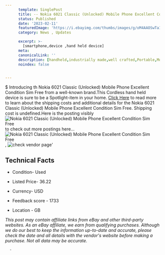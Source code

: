 ```yaml
---
      template: SinglePost
      title: -- Nokia 6021 Classic (Unlocked) Mobile Phone Excellent Condition Sim Free
      status: Published
      date: '2023-02-11'
      featuredImage: 'https://i.ebayimg.com/thumbs/images/g/oM4AAOSwTa1jC3Jt/s-l225.jpg'
      category: News , Updates

      excerpt: >-
        [smartphone,device ,hand held device]
      meta:
      canonicalLink: ''
      description: [handheld,industrially made,well crafted,Portable,Mobile,Compact,Convenient,Lightweight,Maneuverable,Man-portable,Miniature,Carriable,Hand-held,Light,Holdable,Transportable,Mobile device,Pocket-sized,On-the-go,Wireless,Cordless,Compact size,Convenient size, smartphone,device ,hand held device]
      noindex: false
      

---
```

$
      Introducing th Nokia 6021 Classic (Unlocked) Mobile Phone Excellent Condition Sim Free from a well-known brand.This Cordless hand held device is sure to be a Spotlight-item in your home. [Click Here](https://www.ebay.com/itm/265855371975?hash=item3de6370ac7%3Ag%3AoM4AAOSwTa1jC3Jt&mkevt=1&mkcid=1&mkrid=711-53200-19255-0&campid=%253CePNCampaignId%253E&customid=%253CreferenceId%253E&toolid=10049) to read more to learn about the shipping costs and additional details for the Nokia 6021 Classic (Unlocked) Mobile Phone Excellent Condition Sim Free. Shipping cost is undefined.Here is the posting visibly ![Nokia 6021 Classic (Unlocked) Mobile Phone Excellent Condition Sim Free](https://i.ebayimg.com/thumbs/images/g/oM4AAOSwTa1jC3Jt/s-l225.jpg) to check out more postings here... ![Nokia 6021 Classic (Unlocked) Mobile Phone Excellent Condition Sim Free](https://i.ebayimg.com/images/g/oM4AAOSwTa1jC3Jt/s-l1600.jpg), ![check vendor page](https://origin-galleryplus.ebayimg.com/ws/web/265855371975_2_0_1/225x225.jpg,https://origin-galleryplus.ebayimg.com/ws/web/265855371975_3_0_1/225x225.jpg,https://origin-galleryplus.ebayimg.com/ws/web/265855371975_4_0_1/225x225.jpg,https://origin-galleryplus.ebayimg.com/ws/web/265855371975_5_0_1/225x225.jpg,https://origin-galleryplus.ebayimg.com/ws/web/265855371975_6_0_1/225x225.jpg,https://origin-galleryplus.ebayimg.com/ws/web/265855371975_7_0_1/225x225.jpg)'

      

 ## Technical Facts 



     
      

 - Condition- Used 


      

 - Listed Price- 36.22 


      

 - Currency- USD 


      

 - Feedback score - 1733 


      

 - Location - GB 


      
      

 *_This post may contain affiliate links from eBay and other third-party websites. As an eBay affiliate, we earn from qualifying purchases. Although we do our best to keep the information up-to-date and accurate, please check the date and all details with the vendor's website before making a purchase. Not all data may be accurate._*




      -
